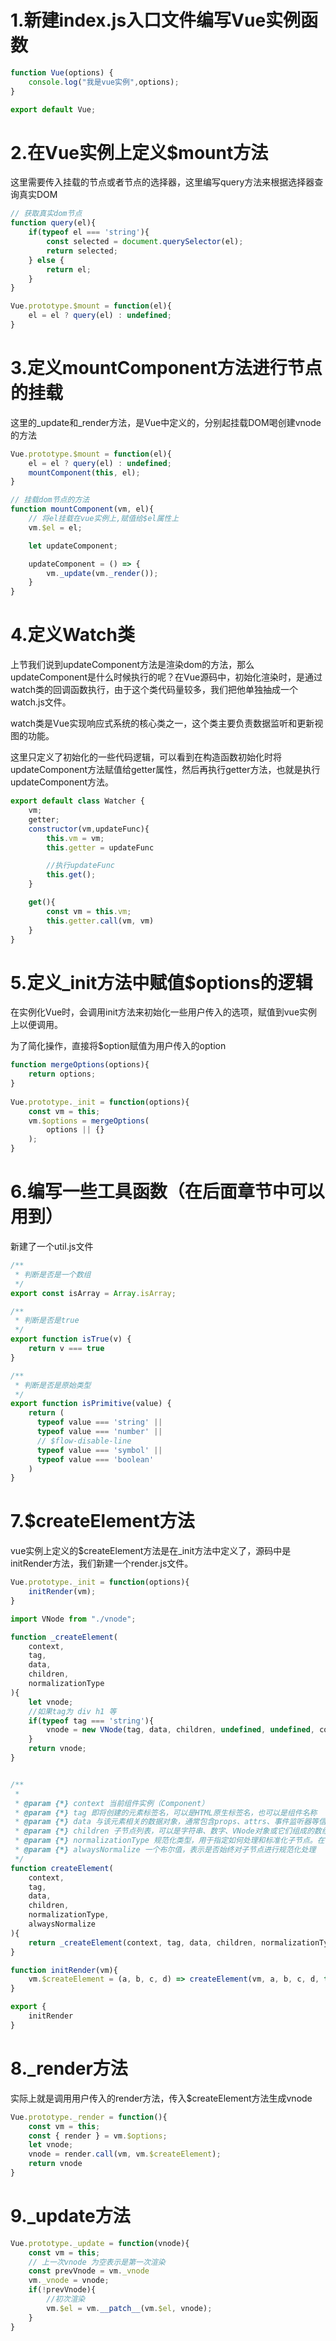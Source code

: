 # 1.新建index.js入口文件编写Vue实例函数

```js
function Vue(options) {
    console.log("我是vue实例",options);
}

export default Vue;
```

# 2.在Vue实例上定义$mount方法

这里需要传入挂载的节点或者节点的选择器，这里编写query方法来根据选择器查询真实DOM

```js
// 获取真实dom节点
function query(el){
    if(typeof el === 'string'){
        const selected = document.querySelector(el);
        return selected;
    } else {
        return el;
    }
}

Vue.prototype.$mount = function(el){
    el = el ? query(el) : undefined;
}
```

#  3.定义mountComponent方法进行节点的挂载

这里的_update和_render方法，是Vue中定义的，分别起挂载DOM喝创建vnode的方法

```js
Vue.prototype.$mount = function(el){
    el = el ? query(el) : undefined;
    mountComponent(this, el);
}

// 挂载dom节点的方法
function mountComponent(vm, el){
    // 将el挂载在vue实例上,赋值给$el属性上
    vm.$el = el;

    let updateComponent;

    updateComponent = () => {
        vm._update(vm._render());
    } 
}
```

# 4.定义Watch类

上节我们说到updateComponent方法是渲染dom的方法，那么updateComponent是什么时候执行的呢？在Vue源码中，初始化渲染时，是通过watch类的回调函数执行，由于这个类代码量较多，我们把他单独抽成一个watch.js文件。

watch类是Vue实现响应式系统的核心类之一，这个类主要负责数据监听和更新视图的功能。

这里只定义了初始化的一些代码逻辑，可以看到在构造函数初始化时将updateComponent方法赋值给getter属性，然后再执行getter方法，也就是执行updateComponent方法。

```js
export default class Watcher {
    vm;
    getter;
    constructor(vm,updateFunc){
        this.vm = vm;
        this.getter = updateFunc

        //执行updateFunc
        this.get();
    }

    get(){
        const vm = this.vm;
        this.getter.call(vm, vm)
    }
}
```

# 5.定义_init方法中赋值$options的逻辑

在实例化Vue时，会调用init方法来初始化一些用户传入的选项，赋值到vue实例上以便调用。

为了简化操作，直接将$option赋值为用户传入的option

```js
function mergeOptions(options){
    return options;
}
 
Vue.prototype._init = function(options){
    const vm = this;
    vm.$options = mergeOptions(
        options || {}
    );
}
```

# 6.编写一些工具函数（在后面章节中可以用到）

新建了一个util.js文件

```js
/**
 * 判断是否是一个数组
 */
export const isArray = Array.isArray;

/**
 * 判断是否是true
 */
export function isTrue(v) {
    return v === true
}

/**
 * 判断是否是原始类型
 */
export function isPrimitive(value) {
    return (
      typeof value === 'string' ||
      typeof value === 'number' ||
      // $flow-disable-line
      typeof value === 'symbol' ||
      typeof value === 'boolean'
    )
}
```

# 7.$createElement方法

vue实例上定义的$createElement方法是在_init方法中定义了，源码中是initRender方法，我们新建一个render.js文件。

```js
Vue.prototype._init = function(options){ 
    initRender(vm);
}

import VNode from "./vnode";

function _createElement(
    context,
    tag,
    data,
    children,
    normalizationType
){
    let vnode;
    //如果tag为 div h1 等
    if(typeof tag === 'string'){
        vnode = new VNode(tag, data, children, undefined, undefined, context);
    }
    return vnode;
}


/**
 * 
 * @param {*} context 当前组件实例（Component）
 * @param {*} tag 即将创建的元素标签名，可以是HTML原生标签名，也可以是组件名称
 * @param {*} data 与该元素相关的数据对象，通常包含props、attrs、事件监听器等信息
 * @param {*} children 子节点列表，可以是字符串、数字、VNode对象或它们组成的数组
 * @param {*} normalizationType 规范化类型，用于指定如何处理和标准化子节点。在Vue中，这是一个内部使用的标志位，用于优化更新过程
 * @param {*} alwaysNormalize 一个布尔值，表示是否始终对子节点进行规范化处理
 */
function createElement(
    context,
    tag,
    data,
    children,
    normalizationType,
    alwaysNormalize
){
    return _createElement(context, tag, data, children, normalizationType);
}

function initRender(vm){
    vm.$createElement = (a, b, c, d) => createElement(vm, a, b, c, d, true)
}

export {
    initRender
}
```


# 8._render方法

实际上就是调用用户传入的render方法，传入$createElement方法生成vnode

```js
Vue.prototype._render = function(){
    const vm = this;
    const { render } = vm.$options;
    let vnode;
    vnode = render.call(vm, vm.$createElement);
    return vnode
}
```

# 9._update方法

```js
Vue.prototype._update = function(vnode){
    const vm = this;
    // 上一次vnode 为空表示是第一次渲染
    const prevVnode = vm._vnode
    vm._vnode = vnode;
    if(!prevVnode){
        //初次渲染
        vm.$el = vm.__patch__(vm.$el, vnode);
    }
}
```